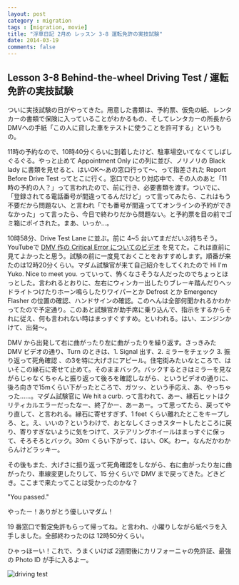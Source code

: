 ```yaml
---
layout: post
category : migration
tags : [migration, movie]
title: "浮草日記 2月め レッスン 3-8 運転免許の実技試験"
date: 2014-03-19
comments: false
---
```


## Lesson 3-8 Behind-the-wheel Driving Test / 運転免許の実技試験

ついに実技試験の日がやってきた。用意した書類は、予約票、仮免の紙、レンタカーの書類で保険に入っていることがわかるもの、そしてレンタカーの所長からDMVへの手紙「この人に貸した車をテストに使うことを許可する」というもの。

11時の予約なので、10時40分くらいに到着したけど、駐車場空いてなくてしばしぐるぐる。やっと止めて Appointment Only にの列に並び、ノリノリの Black lady に書類を見せると、はいOK〜あの窓口行って〜、って指差された Report Before Drive Test ってとこに行く。窓口でひとり対応中で、その人のあと「11時の予約の人？」って言われたので、前に行き、必要書類を渡す。ついでに、「登録されてる電話番号が間違ってるんだけど」って言ってみたら、これはもう不要だから問題ない、と言われ「でも番号が間違っててオンラインの予約ができなかった」って言ったら、今日で終わりだから問題ない。と予約票を目の前でゴミ箱にポイされた。まあ、いっか…。 

10時58分、Drive Test Lane に並ぶ。前に 4~5 台いてまだだいぶ待ちそう。YouTubeで [DMV 作の Critical Error についてのビデオ](https://www.youtube.com/watch?v=xkf_NfEwZls&list=PL297E87DA9A1025B2) を見てた。これは直前に見てよかったと思う。試験の前に一度見ておくことをおすすめします。順番が来たのは12時20分くらい。マダム試験官が来て自己紹介をしてくれたので Hi I'm Yuko. Nice to meet you. っていって、怖くなさそうな人だったのでちょっとほっとした。言われるとおりに、左右にウィンカー出したりブレーキ踏んだりヘッドライトつけたりホーン鳴らしたりワイパーとか Defrost とか Emergency Flasher の位置の確認、ハンドサインの確認。このへんは全部何聞かれるかわかってたので予定通り。このあと試験官が助手席に乗り込んで、指示をするからそれに従え、何も言われない時はまっすぐすすめ。といわれる。はい、エンジンかけて、出発〜。

DMV から出発して右に曲がったり左に曲がったりを繰り返す。さっきみた DMV ビデオの通り、Turn のときは、1. Signal 出す、2. ミラーをチェック 3. 振り返って死角確認 、の3を特に大げさにアピール。住宅街みたいなところで、はいそこの縁石に寄せて止めて。そのままバック。バックするときはミラーを見ながらじゃなくちゃんと振り返って後ろを確認しながら、というビデオの通りに、後ろ向きで15mくらい下がったところで、ガツッ、という手応え、あ、やっちゃった……。マダム試験官に We hit a curb. って言われて、あー、縁石ヒットはクリティカルエラーだったなー、終了かー、あーあー。って思ってたら、戻ってやり直して、と言われる。縁石に寄せすぎず、1 feet くらい離れたとこをキープしろ、と。え、いいの？というわけで、おとなしくさっきスタートしたところに戻り、寄りすぎないように気をつけて、ステアリングホイールはまっすぐに保って、そろそろとバック。30ｍ くらい下がって、はい、OK。わー。なんだかわからんけどラッキー。

その後もまた、大げさに振り返って死角確認をしながら、右に曲がったり左に曲がったり、車線変更したりして、15 分くらいで DMV まで戻ってきた。どきどき。ここまで来たってことは受かったのかな？

"You passed."

やったー！ありがとう優しいマダム！

19 番窓口で暫定免許もらって帰ってね。と言われ、小躍りしながら紙ペラを入手しました。全部終わったのは 12時50分くらい。

ひゃっほーい！これで、うまくいけば 2週間後にカリフォーニャの免許証、最強の Photo ID が手に入るよー。

![driving test](https://lh3.googleusercontent.com/-qxnZz4egDSE/Uyzi6qf_TfI/AAAAAAAB9Tc/0wPAaeXufO0/w620-h465-no/14+-+1)
